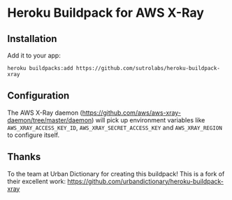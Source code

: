 Heroku Buildpack for AWS X-Ray
===

Installation
---

Add it to your app:

```
heroku buildpacks:add https://github.com/sutrolabs/heroku-buildpack-xray
```

Configuration
---

The AWS X-Ray daemon (https://github.com/aws/aws-xray-daemon/tree/master/daemon) will pick up environment variables like `AWS_XRAY_ACCESS_KEY_ID`, `AWS_XRAY_SECRET_ACCESS_KEY` and `AWS_XRAY_REGION` to configure itself.


Thanks
---

To the team at Urban Dictionary for creating this buildpack! This is a fork of their excellent work: https://github.com/urbandictionary/heroku-buildpack-xray
